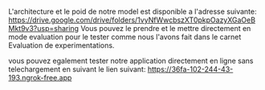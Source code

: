 L'architecture et le poid de notre model est disponible a l'adresse suivante:
https://drive.google.com/drive/folders/1vyNfWwcbszXT0pkpOazyXGaOeBMkt9v3?usp=sharing
Vous pouvez le prendre et le mettre directement en  mode evaluation pour le tester comme nous l'avons fait dans le carnet Evaluation de experimentations.

vous pouvez egalement tester notre application directement en ligne sans telechargement en suivant le lien suivant:
https://36fa-102-244-43-193.ngrok-free.app